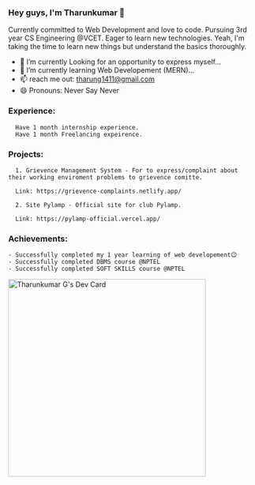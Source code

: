 ### Hey guys, I'm Tharunkumar 👋

Currently committed to Web Development and love to code. Pursuing 3rd year CS Engineering @VCET. Eager to learn new technologies. Yeah, I'm taking the time to learn new things but understand the basics thoroughly.

- 🔭 I’m currently Looking for an opportunity to express myself...
- 🌱 I’m currently learning Web Developement (MERN)...
- 📫 reach me out: tharung1411@gmail.com
- 😄 Pronouns: Never Say Never

### Experience:

      Have 1 month internship experience.
      Have 1 month Freelancing expeirence.
  
### Projects:

      1. Grievence Management System - For to express/complaint about their working enviroment problems to grievence comitte.

      Link: https://grievence-complaints.netlify.app/
      
      2. Site Pylamp - Official site for club Pylamp.
      
      Link: https://pylamp-official.vercel.app/
  
### Achievements:

    - Successfully completed my 1 year learning of web developement😉
    - Successfully completed DBMS course @NPTEL
    - Successfully completed SOFT SKILLS course @NPTEL
    
<a href="https://app.daily.dev/Tharunkumar"><img src="https://api.daily.dev/devcards/e95585f50d634815b35f9b584fdd5025.png?r=0pu" width="400" alt="Tharunkumar G's Dev Card"/></a>
